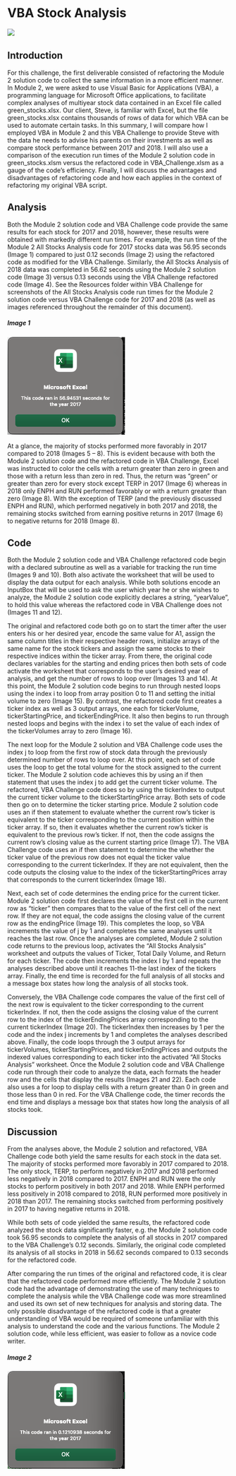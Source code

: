 # VBA Stock Analysis

![](https://e7.pngegg.com/pngimages/457/797/png-clipart-visual-basic-for-applications-microsoft-excel-macro-microsoft-angle-logo.png)
## Introduction
For this challenge, the first deliverable consisted of refactoring the Module 2 solution code to collect the same information in a more efficient manner. In Module 2, we were asked to use Visual Basic for Applications (VBA), a programming language for Microsoft Office applications, to facilitate complex analyses of multiyear stock data contained in an Excel file called green_stocks.xlsx. Our client, Steve, is familiar with Excel, but the file green_stocks.xlsx contains thousands of rows of data for which VBA can be used to automate certain tasks. In this summary, I will compare how I employed VBA in Module 2 and this VBA Challenge to provide Steve with the data he needs to advise his parents on their investments as well as compare stock performance between 2017 and 2018. I will also use a comparison of the execution run times of the Module 2 solution code in green_stocks.xlsm versus the refactored code in VBA_Challenge.xlsm as a gauge of the code’s efficiency. Finally, I will discuss the advantages and disadvantages of refactoring code and how each applies in the context of refactoring my original VBA script.
## Analysis
Both the Module 2 solution code and VBA Challenge code provide the same results for each stock for 2017 and 2018, however, these results were obtained with markedly different run times. For example, the run time of the Module 2 All Stocks Analysis code for 2017 stocks data was 56.95 seconds (Image 1) compared to just 0.12 seconds (Image 2) using the refactored code as modified for the VBA Challenge. Similarly, the All Stocks Analysis of 2018 data was completed in 56.62 seconds using the Module 2 solution code (Image 3) versus 0.13 seconds using the VBA Challenge refactored code (Image 4). See the Resources folder within VBA Challenge for screenshots of the All Stocks Analysis code run times for the Module 2 solution code versus VBA Challenge code for 2017 and 2018 (as well as images referenced throughout the remainder of this document).

##### Image 1
![image](Resources/Image_1_Module_2_Solution_Code_Run_Time_for_All_Stocks_Analysis_of_2017.png)


At a glance, the majority of stocks performed more favorably in 2017 compared to 2018 (Images 5 – 8). This is evident because with both the Module 2 solution code and the refactored code in VBA Challenge, Excel was instructed to color the cells with a return greater than zero in green and those with a return less than zero in red. Thus, the return was “green” or greater than zero for every stock except TERP in 2017 (Image 6) whereas in 2018 only ENPH and RUN performed favorably or with a return greater than zero (Image 8). With the exception of TERP (and the previously discussed ENPH and RUN), which performed negatively in both 2017 and 2018, the remaining stocks switched from earning positive returns in 2017 (Image 6) to negative returns for 2018 (Image 8).
## Code
Both the Module 2 solution code and VBA Challenge refactored code begin with a declared subroutine as well as a variable for tracking the run time (Images 9 and 10). Both also activate the worksheet that will be used to display the data output for each analysis. While both solutions encode an InputBox that will be used to ask the user which year he or she wishes to analyze, the Module 2 solution code explicitly declares a string, “yearValue”, to hold this value whereas the refactored code in VBA Challenge does not (Images 11 and 12).


The original and refactored code both go on to start the timer after the user enters his or her desired year, encode the same value for A1, assign the same column titles in their respective header rows, initialize arrays of the same name for the stock tickers and assign the same stocks to their respective indices within the ticker array. From there, the original code declares variables for the starting and ending prices then both sets of code activate the worksheet that corresponds to the user’s desired year of analysis, and get the number of rows to loop over (Images 13 and 14). At this point, the Module 2 solution code begins to run through nested loops using the index i to loop from array position 0 to 11 and setting the initial volume to zero (Image 15). By contrast, the refactored code first creates a ticker index as well as 3 output arrays, one each for tickerVolume, tickerStartingPrice, and tickerEndingPrice. It also then begins to run through nested loops and begins with the index i to set the value of each index of the tickerVolumes array to zero (Image 16).


The next loop for the Module 2 solution and VBA Challenge code uses the index j to loop from the first row of stock data through the previously determined number of rows to loop over. At this point, each set of code uses the loop to get the total volume for the stock assigned to the current ticker. The Module 2 solution code achieves this by using an if then statement that uses the index j to add get the current ticker volume. The refactored, VBA Challenge code does so by using the tickerIndex to output the current ticker volume to the tickerStartingPrice array. Both sets of code then go on to determine the ticker starting price. Module 2 solution code uses an if then statement to evaluate whether the current row’s ticker is equivalent to the ticker corresponding to the current position within the ticker array. If so, then it evaluates whether the current row’s ticker is equivalent to the previous row’s ticker. If not, then the code assigns the current row’s closing value as the current starting price (Image 17). The VBA Challenge code uses an if then statement to determine the whether the ticker value of the previous row does not equal the ticker value corresponding to the current tickerIndex. If they are not equivalent, then the code outputs the closing value to the index of the tickerStartingPrices array that corresponds to the current tickerIndex (Image 18).


Next, each set of code determines the ending price for the current ticker. Module 2 solution code first declares the value of the first cell in the current row as “ticker” then compares that to the value of the first cell of the next row. If they are not equal, the code assigns the closing value of the current row as the endingPrice (Image 19). This completes the loop, so VBA increments the value of j by 1 and completes the same analyses until it reaches the last row. Once the analyses are completed, Module 2 solution code returns to the previous loop, activates the “All Stocks Analysis” worksheet and outputs the values of Ticker, Total Daily Volume, and Return for each ticker. The code then increments the index I by 1 and repeats the analyses described above until it reaches 11-the last index of the tickers array. Finally, the end time is recorded for the full analysis of all stocks and a message box states how long the analysis of all stocks took.


Conversely, the VBA Challenge code compares the value of the first cell of the next row is equivalent to the ticker corresponding to the current tickerIndex. If not, then the code assigns the closing value of the current row to the index of the tickerEndingPrices array corresponding to the current tickerIndex (Image 20). The tickerIndex then increases by 1 per the code and the index j increments by 1 and completes the analyses described above. Finally, the code loops through the 3 output arrays for tickerVolumes, tickerStartingPrices, and tickerEndingPrices and outputs the indexed values corresponding to each ticker into the activated “All Stocks Analysis” worksheet. Once the Module 2 solution code and VBA Challenge code run through their code to analyze the data, each formats the header row and the cells that display the results (Images 21 and 22). Each code also uses a for loop to display cells with a return greater than 0 in green and those less than 0 in red. For the VBA Challenge code, the timer records the end time and displays a message box that states how long the analysis of all stocks took.
## Discussion
From the analyses above, the Module 2 solution and refactored, VBA Challenge code both yield the same results for each stock in the data set. The majority of stocks performed more favorably in 2017 compared to 2018. The only stock, TERP, to perform negatively in 2017 and 2018 performed less negatively in 2018 compared to 2017. ENPH and RUN were the only stocks to perform positively in both 2017 and 2018. While ENPH performed less positively in 2018 compared to 2018, RUN performed more positively in 2018 than 2017. The remaining stocks switched from performing positively in 2017 to having negative returns in 2018.


While both sets of code yielded the same results, the refactored code analyzed the stock data significantly faster, e.g. the Module 2 solution code took 56.95 seconds to complete the analysis of all stocks in 2017 compared to the VBA Challenge’s 0.12 seconds. Similarly, the original code completed its analysis of all stocks in 2018 in 56.62 seconds compared to 0.13 seconds for the refactored code.	


After comparing the run times of the original and refactored code, it is clear that the refactored code performed more efficiently. The Module 2 solution code had the advantage of demonstrating the use of many techniques to complete the analysis while the VBA Challenge code was more streamlined and used its own set of new techniques for analysis and storing data. The only possible disadvantage of the refactored code is that a greater understanding of VBA would be required of someone unfamiliar with this analysis to understand the code and the various functions. The Module 2 solution code, while less efficient, was easier to follow as a novice code writer.



##### Image 2
![](Resources/Image_2_VBA_Challenge_Run_Time_for_All_Stocks_Analysis_of_2017_Data.png)
![]()
![]()
![]()
![]()
